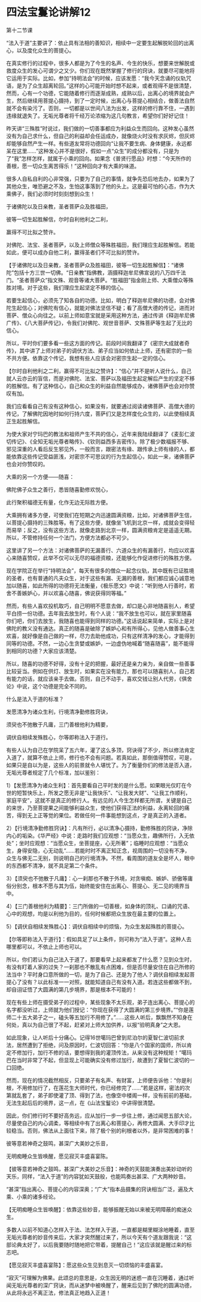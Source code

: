 # 四法宝鬘论讲解12

第十二节课

“法入于道”主要讲了：依止具有法相的善知识，相续中一定要生起解脱轮回的出离心，以及度化众生的菩提心。

在真实修行的过程中，很多人都是为了今生的名声、今生的快乐，想要来世解脱或救度众生的发心可谓少之又少。你们现在既然掌握了修行的窍诀，就要尽可能地将它运用于实际。比如，参加“持明法会”的时候，应该发愿：“我今天念诵的仪轨咒语，是为了众生超离轮回。”这样的心可能开始时想不起来，或者观得不是很清楚，然而，心有一个功德，它能随着修行而逐渐成熟，成熟以后，出离心的境界就会产生，然后继续用菩提心摄持，到了一定时候，出离心与菩提心相结合，做善法自然就不会有染污了。否则，一切都是以世间八法为出发，这样的修行靠不住，一遇到违缘就退失了。无垢光尊者将千经万论浓缩为这几句教言，希望你们好好记住！

昨天讲“三殊胜”时说过，我们做的一切善事都应为利益众生而回向。这种发心虽然没有为自己求什么，但自己的利益却会任运成办，就像烧火时没有求灰烬，但灰烬却能够自然产生一样。有些道友常将功德回向“让我不要生病、身体健康，永远都呆在这里……”这种发心并不是很好，假如一点“众生”的成分都没有，只是为了“我”怎样怎样，就属于小乘的回向。如果念《普贤行愿品》时想：“今天所作的善根，愿一切众生离苦得乐！”这种回向才有大乘的味道。

很多人自私自利的心非常强，只要为了自己的事情，就争先恐后地去办，如果为了其他众生，唯恐避之不及，生怕这事落到了他的头上。这是最可怕的心态，作为大乘佛子，我们必须时时刻刻想到众生！

于诸佛陀以及日亲教，圣者菩萨众及胜福田，

彼等一切生起胜解信，尔时自利他利之二利，

赢得不可比拟之赞许。

对佛陀、法宝、圣者菩萨，以及上师僧众等殊胜福田，我们理应生起胜解信。若能如此，便可以成办自他二利，赢得圣者们不可比拟的赞许。

【于诸佛陀以及日亲教，圣者菩萨众及胜福田，彼等一切生起胜解信】：“诸佛陀”包括十方三世一切佛。“日亲教”指佛教，涵摄释迦牟尼佛宣说的八万四千法门。“圣者菩萨众”指文殊、观音等诸大菩萨。“胜福田”指金刚上师、大乘僧众等殊胜对境。对于这些，我们理应生起坚定不移的信心。

若要生起信心，必须先了知各自的功德。比如，明白了释迦牟尼佛的功德，会对佛陀生起信心；对佛陀有信心，就能对佛法坚信不疑；看了高僧大德的传记，进而对菩萨、僧众心向往之。以前上师如意宝就是采用这种方法，通过传讲《释迦牟尼佛广传》、《八大菩萨传记》，令我们对佛陀、观世音菩萨、文殊菩萨等生起了无比的信心。

所以，平时你们要多看一些这方面的传记。前段时间我翻译了《密宗大成就者奇传》，其中讲了上师对弟子的调伏方法、弟子应当如何依止上师，还有密宗的一些不共方便。依靠这个传记，我想有些人应该会对密宗生起一定的信心。

【尔时自利他利之二利，赢得不可比拟之赞许】：“信心”并不是听人说什么，自己就人云亦云的盲信，而是对佛陀、法宝、菩萨以及福田生起定解后产生的坚定不移的胜解信。有了这种信心，自己和众生的利益自然能够成办，诸佛菩萨也会对你赞叹有加。

我们应看看自己有没有这种信心，如果没有，就要通过阅读诸佛菩萨、高僧大德的传记，了解佛陀因地时如何行持六度，菩萨们又是怎样度化众生的，以此使相续真正生起胜解信。

为使大家对宁玛巴的教法和祖师产生不共的信心，近年来我陆续翻译了《麦彭仁波切传记》、《全知无垢光尊者略传》、《钦则益西多吉密传》。除了极少数福报不够、邪见深重的人看后反生邪见外，一般而言，跟密法有缘、跟传承上师有缘的人，都能依靠这些传记受益匪浅，对密宗不可思议的行为生起信心，如此一来，诸佛菩萨也会对你赞叹的。

大乘的另一个方便——随喜：

佛陀佛子众生之善行，悉皆随喜勤修欢悦心，

此行聚积福德无有量，化作无边无际胜方便。

大乘拥有诸多方便，可使我们在短期之内迅速圆满资粮，比如，对诸佛菩萨生信，以菩提心摄持的三殊胜等。有了这些方便，就像坐飞机到北京一样，成就会变得轻而易举；反之，没有这些方法，就像走路到北京一样，圆满资粮肯定是遥遥无期。所以，不管修持任何一个法门，方便方法都必不可少。

这里讲了另一个方法：对诸佛菩萨的无漏善行、六道众生的有漏善行，均应以欢喜心来随喜赞叹，此举不仅可以无尽的福德资粮，还能够化作促进修行的殊胜方便。

现在学院正在举行“持明法会”，每天有很多的僧众一起念仪轨，其中既有已证胜境的圣者，也有普通的凡夫众生，对于这些有漏、无漏的善根，我们都应诚心诚意地加以随喜，如此所得的功德将无法衡量，《极乐愿文》中说：“听到他人行善时，若舍不善嫉妒心，并以欢喜心随喜，佛说获得同等福。”

然而，有些人喜欢投机取巧，自己明明不愿意去做，却口是心非地随喜别人，希望平白捞一份功德。去年我去放生时，有个人说：“我不放生也可以，就在家里随喜你们吧，你们去放生，我随喜也能得到同样的功德。”这话说起来简单，实际上是对佛陀的教义没有通达。真正的随喜是破除了嫉妒心和有所得心，见他人做善事心生欢喜，就好像是自己做的一样，尽力去助他成功，只有这样清净的发心，才能得到同等的功德。不然，一边心生贪婪或嫉妒，一边虚伪地喊着“随喜随喜”，能不能得到相同的功德？大家应该清楚。

所以，随喜的功德不好得，没有十足的把握，最好还是亲力亲为，亲自做一些善事比较妥当。例如在供灯、放生时，如果实在没有能力，那也可以随喜别人，自己若有能力的话，就应该亲手去做。否则，自己不动手，喜欢交钱让别人代劳，《俱舍论》中说，这个功德是完全不同的。

什么是法入于道的标准？

发愿清净为诸众生利，行境清净勤修胜窍诀，

须臾也不弛散于凡庸，三门善根他利为精要，

调伏自相续发殊胜心，尔等即称法入于道行。

有些人认为自己在学院呆了五六年，灌了这么多顶，窍诀得了不少，所以修法肯定入道了，就算不依止上师，修行也不会有问题。若真如此，那倒值得赞叹，可是，如果只是自以为是，这些人的前景就令人堪忧了。为了衡量你们的修法是否入道，无垢光尊者规定了几个标准，加以鉴别：

1）【发愿清净为诸众生利】：首先要看自己平时发的是什么愿。如果眼光仅盯在今世的短暂快乐上，所发之愿无非是“让我快乐”、“让我发大财”、“让我工作顺利，家庭平安”，这就不是真正的修行人。有远见的人今生怎样都无所谓，关键是自己的来世，乃至菩提果之间能够利益众生，使他们获得正法的利益，永离轮回的痛苦，得到无上正等觉的果位。若做任何一件事能想到这点，才是真正的入道者。

2）【行境清净勤修胜窍诀】：凡有所行，必以清净心摄持，勤修殊胜的窍诀，净除内心的垢染。《华严经》中说：走路时我们应观想：“当愿众生，趣佛所行，入无依处”；坐时应观想：“当愿众生，坐菩提座，心无所著”；临睡时应观想：“当愿众生，身得安隐，心无动乱”……若能时时不离正知正念，视周围的一切没有不净，众生与佛无二无别，则说明自己的行境清净。不然，看周围的道友全是坏人，眼中的东西都不清净，就不具足第二个条件。

3）【须臾也不弛散于凡庸】：心一刹那也不散于外境，对贪嗔痴、嫉妒、骄傲等庸俗分别念，根本不愿与其为伍，始终能安住在出离心、菩提心、无二见的境界当中。

4）【三门善根他利为精要】：三门所做的一切善根，如身体的顶礼、口诵的咒语、心中的观想，均是以利他为目的，任何时候都把众生放在最主要的位置上。

5）【调伏自相续发殊胜心】：调伏自相续中的烦恼，为众生发起殊胜的菩提心。

【尔等即称法入于道行】：假如具足了以上条件，则可称为“法入于道”。这种人去哪里都可以，不依止上师也可以。

所以，你们若认为自己法入于道了，那要看早上起来都发了什么愿？见到众生时，有没有盯着人家的过失？一刹那也不散乱有点困难，但是否尽量安住在自己所修的法当中？平时身口意所做的一切，是为了自己、还是为了他人？调伏自相续发起菩提心了没有？以此标准一一对照，就能知道自己有没有入道。若连这些都做不到，却自诩证悟了大圆满的第几步境界，那是根本不可能的！

现在有些上师在摄受弟子的过程中，某些现象不太乐观，弟子连出离心、菩提心的名字都没听过，上师就为他们授记：“你现在获得了大圆满的第三步境界。”“你是莲师二十五大弟子之一，磕头等五加行不用修了。”……这些人听后，飘飘然不知身在何处，真以为自己很了不起，赶紧对上师大加供养，以报“验明真身”之大恩。

如此现象，让人听后十分痛心。记得16世噶玛巴曾到尼泊尔的夏智仁波切前求法，居然遭到了拒绝，问及原因时，仁波切回答：“你是八个国家的国师，所以肯定不修加行，加行不修的话，要想得到我的灌顶传法，从来没有这种规矩！”噶玛巴在当时非常了不起，但显现上可能确实没有修过加行，故遭到了夏智仁波切的一口回绝。

然而，现在的情况截然相反，只要弟子有名声、有财富，上师便告诉他：“你是利根，不用修加行了，在莲花生大师时代，你已经修完了……”若是这样，密法的次第就乱套了，弟子即使灌了顶、得到了法，也像空中楼阁一样，没有前前的基础，无法生起后后的境界，这一点，在《山法宝鬘论》中讲得很清楚。

因此，你们修行时不要好高务远，应从加行一步一步往上修，通过闻思五部大论，尽量使自己的内心调柔，等相续中有了出离心和菩提心，再修大圆满、大手印才比较稳当。否则，佛法从上面往下来，除了极个别的利根者以外，是非常困难的事！

彼等意若神奇之鼓鸣，甚深广大美妙之乐音，

无明痴睡众生皆唤醒，愿见寂灭丰盛喜宴陈。

【彼等意若神奇之鼓鸣，甚深广大美妙之乐音】：神奇的天鼓能演奏出美妙动听的天乐，同样，“法入于道”的内容犹如天鼓般，也能鸣奏出甚深、广大两种妙音。

“甚深”指出离心、菩提心的内容深奥；“广大”指本品摄集的窍诀相当广泛，遍及大乘、小乘的诸多经论。

【无明痴睡众生皆唤醒】：依靠这些妙音，能够振醒无始以来被无明障蔽的痴迷众生。

多数人以前不知道心怎样入于法、法怎样入于道，一直都是糊里糊涂地睡着，直至无垢光尊者的妙音传来后，大家才突然醒过来了，所以今天有个道友跟我说：“这部论典太好了，以后我要随时随地把它带着，提醒自己！”这应该就是醒过来的标志吧。

【愿见寂灭丰盛喜宴陈】：愿这些众生见到息灭一切烦恼的丰盛喜宴。

“寂灭”可理解为佛果。此颂总的意思是，众生因无明的迷惑一直在沉睡着，通过听闻无垢光尊者的深广窍诀，而从迷梦中被唤醒了，醒来后见到了佛陀的圆满功德，从此将永远不离正法，修法真正地趋入正道！

